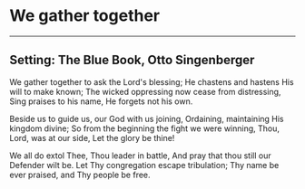 # We gather together

***

## Setting: The Blue Book, Otto Singenberger

We gather together to ask the Lord's blessing;
He chastens and hastens His will to make known;
The wicked oppressing now cease from distressing,
Sing praises to his name, He forgets not his own.

Beside us to guide us, our God with us joining,
Ordaining, maintaining His kingdom divine;
So from the beginning the fight we were winning,
Thou, Lord, was at our side, Let the glory be thine!

We all do extol Thee, Thou leader in battle,
And pray that thou still our Defender wilt be.
Let Thy congregation escape tribulation;
Thy name be ever praised, and Thy people be free.